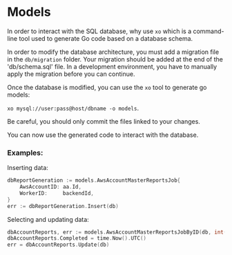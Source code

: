 # Models

In order to interact with the SQL database, why use `xo` which is a command-line tool used to generate Go code based on a database schema.

In order to modify the database architecture, you must add a migration file in the `db/migration` folder. Your migration should be added at the end of the 'db/schema.sql' file. In a development environment, you have to manually apply the migration before you can continue.

Once the database is modified, you can use the `xo` tool to generate go models:

`xo mysql://user:pass@host/dbname -o models`.

Be careful, you should only commit the files linked to your changes.

You can now use the generated code to interact with the database.

### Examples:

Inserting data:
```go
dbReportGeneration := models.AwsAccountMasterReportsJob{
    AwsAccountID: aa.Id,
    WorkerID:     backendId,
}
err := dbReportGeneration.Insert(db)
```

Selecting and updating data:
```go
dbAccountReports, err := models.AwsAccountMasterReportsJobByID(db, int(updateId))
dbAccountReports.Completed = time.Now().UTC()
err = dbAccountReports.Update(db)
```

